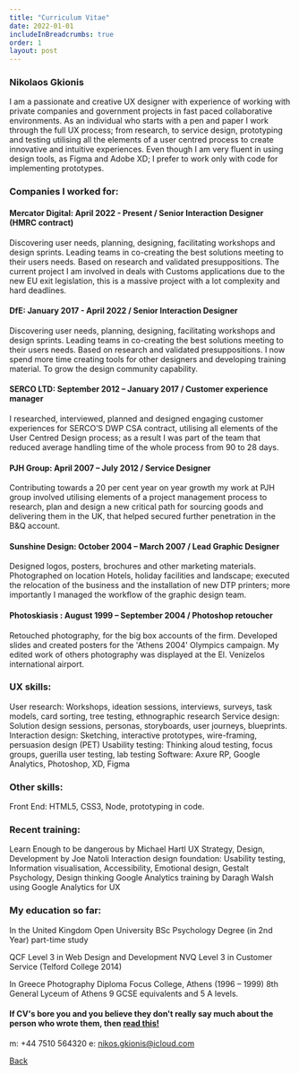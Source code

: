 ```yaml
---
title: "Curriculum Vitae"
date: 2022-01-01
includeInBreadcrumbs: true
order: 1
layout: post
---
```


### Nikolaos Gkionis

I am a passionate and creative UX designer with experience of working with private companies and government projects in fast paced collaborative environments. As an individual who starts with a pen and paper I work through the full UX process; from research, to service design, prototyping and testing utilising all the elements of a user centred process to create innovative and intuitive experiences. Even though I am very fluent in using design tools, as Figma and Adobe XD; I prefer to work only with code for implementing prototypes.

### Companies I worked for:

#### Mercator Digital: April 2022 - Present / Senior Interaction Designer (HMRC contract)

Discovering user needs, planning, designing, facilitating workshops and design sprints. Leading teams in co-creating the best solutions meeting to their users needs. Based on research and validated presuppositions. The current project I am involved in deals with Customs applications due to the new EU exit legislation, this is a massive project with a lot complexity and hard deadlines.

#### DfE: January 2017 - April 2022 / Senior Interaction Designer

Discovering user needs, planning, designing, facilitating workshops and design sprints. Leading teams in co-creating the best solutions meeting to their users needs. Based on research and validated presuppositions. I now spend more time creating tools for other designers and developing training material. To grow the design community capability.

#### SERCO LTD: September 2012 – January 2017 / Customer experience manager

I researched, interviewed, planned and designed engaging customer experiences for SERCO’S DWP CSA contract, utilising all elements of the User Centred Design process; as a result I was part of the team that reduced average handling time of the whole process from 90 to 28 days.

#### PJH Group: April 2007 – July 2012 / Service Designer

Contributing towards a 20 per cent year on year growth my work at PJH group involved utilising elements of a project management process to research, plan and design a new critical path for sourcing goods and delivering them in the UK, that helped secured further penetration in the B&Q account.

#### Sunshine Design: October 2004 – March 2007 / Lead Graphic Designer

Designed logos, posters, brochures and other marketing materials. Photographed on location Hotels, holiday facilities and landscape; executed the relocation of the business and the installation of new DTP printers; more importantly I managed the workflow of the graphic design team.

#### Photoskiasis : August 1999 – September 2004 / Photoshop retoucher

Retouched photography, for the big box accounts of the firm. Developed slides and created posters for the 'Athens 2004' Olympics campaign. My edited work of others photography was displayed at the El. Venizelos international airport.

### UX skills:

User research: Workshops, ideation sessions, interviews, surveys, task models, card sorting, tree testing, ethnographic research
Service design: Solution design sessions, personas, storyboards, user journeys, blueprints.
Interaction design: Sketching, interactive prototypes, wire-framing, persuasion design (PET)
Usability testing: Thinking aloud testing, focus groups, guerilla user testing, lab testing
Software: Axure RP, Google Analytics, Photoshop, XD, Figma

### Other skills:

Front End: HTML5, CSS3, Node, prototyping in code.

### Recent training:

Learn Enough to be dangerous by Michael Hartl
UX Strategy, Design, Development by Joe Natoli
Interaction design foundation: Usability testing, Information visualisation,
Accessibility, Emotional design, Gestalt Psychology, Design thinking
Google Analytics training by Daragh Walsh using Google Analytics for UX

### My education so far:

In the United Kingdom
Open University BSc Psychology Degree (in 2nd Year) part-time study

QCF Level 3 in Web Design and Development
NVQ Level 3 in Customer Service (Telford College 2014)

In Greece
Photography Diploma Focus College, Athens (1996 – 1999)
8th General Lyceum of Athens 9 GCSE equivalents and 5 A levels.

#### If CV's bore you and you believe they don't really say much about the person who wrote them, then [read this!](/my-story)

m: +44 7510 564320
e: nikos.gkionis@icloud.com

<a href="/" class="govuk-back-link">Back</a>
